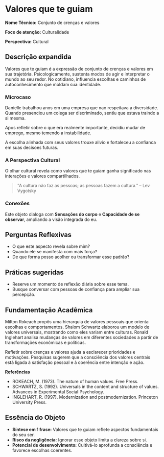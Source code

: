 # Valores que te guiam

**Nome Técnico:** Conjunto de crenças e valores

**Foco de atenção:** Culturalidade

**Perspectiva:** Cultural

## Descrição expandida
Valores que te guiam é a expressão de conjunto de crenças e valores em sua trajetória.
Psicologicamente, sustenta modos de agir e interpretar o mundo ao seu redor.
No cotidiano, influencia escolhas e caminhos de autoconhecimento que moldam sua identidade.
### Microcaso
Danielle trabalhou anos em uma empresa que nao respeitava a diversidade. Quando presenciou um colega ser discriminado, sentiu que estava traindo a si mesma.

Apos refletir sobre o que era realmente importante, decidiu mudar de emprego, mesmo temendo a instabilidade.

A escolha alinhada com seus valores trouxe alivio e fortaleceu a confianca em suas decisoes futuras.

### A Perspectiva Cultural
O olhar cultural revela como valores que te guiam ganha significado nas interações e valores compartilhados.
> "A cultura não faz as pessoas; as pessoas fazem a cultura." – Lev Vygotsky
### Conexões
Este objeto dialoga com **Sensações do corpo** e **Capacidade de se observar**, ampliando a visão integrada do eu.

## Perguntas Reflexivas
- O que este aspecto revela sobre mim?
- Quando ele se manifesta com mais força?
- De que forma posso acolher ou transformar esse padrão?

## Práticas sugeridas
- Reserve um momento de reflexão diária sobre esse tema.
- Busque conversar com pessoas de confiança para ampliar sua percepção.

## Fundamentação Acadêmica

Milton Rokeach propôs uma hierarquia de valores pessoais que orienta escolhas e comportamentos. Shalom Schwartz elaborou um modelo de valores universais, mostrando como eles variam entre culturas. Ronald Inglehart analisa mudanças de valores em diferentes sociedades a partir de transformações econômicas e políticas.

Refletir sobre crenças e valores ajuda a esclarecer prioridades e motivações. Pesquisas sugerem que a consciência dos valores centrais está ligada à satisfação pessoal e à coerência entre intenção e ação.

**Referências**
- ROKEACH, M. (1973). The nature of human values. Free Press.
- SCHWARTZ, S. (1992). Universals in the content and structure of values. Advances in Experimental Social Psychology.
- INGLEHART, R. (1997). Modernization and postmodernization. Princeton University Press.

## Essência do Objeto
- **Síntese em 1 frase:** Valores que te guiam reflete aspectos fundamentais do seu ser.
- **Risco da negligência:** Ignorar esse objeto limita a clareza sobre si.
- **Potencial de desenvolvimento:** Cultivá-lo aprofunda a consciência e favorece escolhas coerentes.
